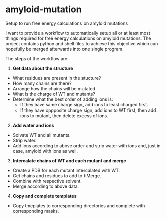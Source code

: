 # amyloid-mutation
Setup to run free energy calculations on amyloid mutations

I want to provide a workflow to automatically setup all or at least most things required for free energy calculations on amyloid mutations.
The project contains python and shell files to achieve this objective which can hopefully be merged afterwards into one single program.

The steps of the workflow are:

1. **Get data about the structure**
  * What residues are present in the stucture?
  * How many chains are there?
  * Arrange how the chains will be mutated.
  * What is the charge of WT and mutants?
  * Determine what the best order of adding ions is:
    * If they have same charge sign, add ions to least charged first.
    * If they have oppposite charge sign, add ions to WT first, then add ions to mutant, then delete excess of ions.

2. **Add water and ions**
  * Solvate WT and all mutants.
  * Strip water.
  * Add ions according to above order and strip water with ions and, just in case, amyloid with ions as well.

3. **Intercalate chains of WT and each mutant and merge**
  * Create a PDB for each mutant intercalated with WT.
  * Get chains and residues to add to tiMerge.
  * Combine with respective solvent.
  * Merge according to above data.

4. **Copy and complete templates**
  * Copy tmeplates to corresponding directories and complete with corresponding masks.
